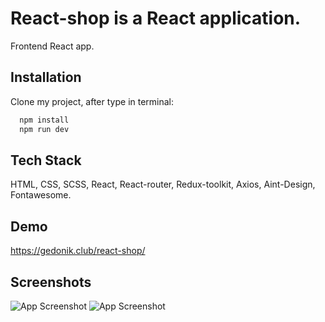 
# React-shop is a React application.

Frontend React app.

## Installation

Clone my project, after type in terminal:

```bash
  npm install 
  npm run dev
```

## Tech Stack

HTML, CSS, SCSS, React, React-router, Redux-toolkit, Axios, Aint-Design, Fontawesome.

## Demo

https://gedonik.club/react-shop/

## Screenshots

![App Screenshot](https://i.postimg.cc/1zsFG8Zw/react-shop1.jpg)
![App Screenshot](https://i.postimg.cc/hj37RMQ1/react-shop2.jpg)
